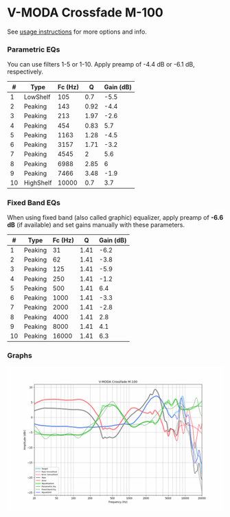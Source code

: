 # V-MODA Crossfade M-100
See [usage instructions](https://github.com/jaakkopasanen/AutoEq#usage) for more options and info.

### Parametric EQs
You can use filters 1-5 or 1-10. Apply preamp of -4.4 dB or -6.1 dB, respectively.

|   # | Type      |   Fc (Hz) |    Q |   Gain (dB) |
|-----|-----------|-----------|------|-------------|
|   1 | LowShelf  |       105 | 0.7  |        -5.5 |
|   2 | Peaking   |       143 | 0.92 |        -4.4 |
|   3 | Peaking   |       213 | 1.97 |        -2.6 |
|   4 | Peaking   |       454 | 0.83 |         5.7 |
|   5 | Peaking   |      1163 | 1.28 |        -4.5 |
|   6 | Peaking   |      3157 | 1.71 |        -3.2 |
|   7 | Peaking   |      4545 | 2    |         5.6 |
|   8 | Peaking   |      6988 | 2.85 |         6   |
|   9 | Peaking   |      7466 | 3.48 |        -1.9 |
|  10 | HighShelf |     10000 | 0.7  |         3.7 |

### Fixed Band EQs
When using fixed band (also called graphic) equalizer, apply preamp of **-6.6 dB** (if available) and set gains manually with these parameters.

|   # | Type    |   Fc (Hz) |    Q |   Gain (dB) |
|-----|---------|-----------|------|-------------|
|   1 | Peaking |        31 | 1.41 |        -6.2 |
|   2 | Peaking |        62 | 1.41 |        -3.8 |
|   3 | Peaking |       125 | 1.41 |        -5.9 |
|   4 | Peaking |       250 | 1.41 |        -1.2 |
|   5 | Peaking |       500 | 1.41 |         6.4 |
|   6 | Peaking |      1000 | 1.41 |        -3.3 |
|   7 | Peaking |      2000 | 1.41 |        -2.8 |
|   8 | Peaking |      4000 | 1.41 |         2.8 |
|   9 | Peaking |      8000 | 1.41 |         4.1 |
|  10 | Peaking |     16000 | 1.41 |         6.3 |

### Graphs
![](./V-MODA%20Crossfade%20M-100.png)
